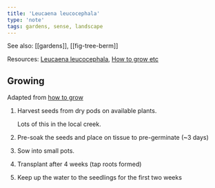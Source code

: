 ```yaml
---
title: 'Leucaena leucocephala'
type: 'note'
tags: gardens, sense, landscape
---
```


See also: [[gardens]], [[fig-tree-berm]]

Resources: [Leucaena leucocephala](https://en.wikipedia.org/wiki/Leucaena_leucocephala), [How to grow etc](https://www.microfarmguide.com/leucaena-leucocephala/) 

## Growing

Adapted from [how to grow](https://www.microfarmguide.com/leucaena-leucocephala/)

1. Harvest seeds from dry pods on available plants.

    Lots of this in the local creek.

2. Pre-soak the seeds and place on tissue to pre-germinate (~3 days)
3. Sow into small pots. 
4. Transplant after 4 weeks (tap roots formed)
5. Keep up the water to the seedlings for the first two weeks


